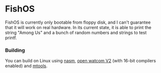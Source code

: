 # FishOS
FishOS is currently only bootable from floppy disk, and I can't guarantee that it will work on real hardware. In its current state, it is able to print the string "Among Us" and a bunch of random numbers and strings to test printf.

### Building
You can build on Linux using [nasm](https://github.com/netwide-assembler/nasm), [open watcom V2](https://github.com/open-watcom/open-watcom-v2) (with 16-bit compilers enabled) and [mtools](https://www.gnu.org/software/mtools/).
